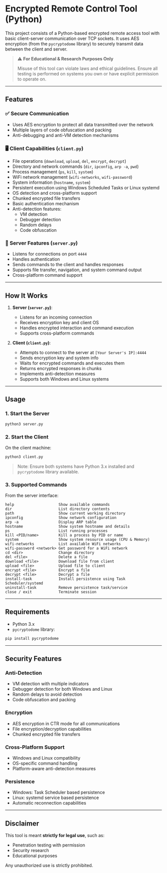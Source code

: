 # Encrypted Remote Control Tool (Python)

This project consists of a Python-based encrypted remote access tool with basic client-server communication over TCP sockets. It uses AES encryption (from the `pycryptodome` library) to securely transmit data between the client and server.

> ⚠️ **For Educational & Research Purposes Only**
>
> Misuse of this tool can violate laws and ethical guidelines. Ensure all testing is performed on systems you own or have explicit permission to operate on.

---

## Features

### ✅ Secure Communication
- Uses AES encryption to protect all data transmitted over the network
- Multiple layers of code obfuscation and packing
- Anti-debugging and anti-VM detection mechanisms

### 🖥 Client Capabilities (`client.py`)
- File operations (`download`, `upload`, `del`, `encrypt`, `decrypt`)
- Directory and network commands (`dir`, `ipconfig`, `arp -a`, `pwd`)
- Process management (`ps`, `kill`, `system`)
- WiFi network management (`wifi-networks`, `wifi-password`)
- System information (`hostname`, `system`)
- Persistent execution using Windows Scheduled Tasks or Linux systemd
- OS detection and cross-platform support
- Chunked encrypted file transfers
- Basic authentication mechanism
- Anti-detection features:
  - VM detection
  - Debugger detection
  - Random delays
  - Code obfuscation

### 📡 Server Features (`server.py`)
- Listens for connections on port `4444`
- Handles authentication
- Sends commands to the client and handles responses
- Supports file transfer, navigation, and system command output
- Cross-platform command support

---

## How It Works

1. **Server (`server.py`)**:
    - Listens for an incoming connection
    - Receives encryption key and client OS
    - Handles encrypted interaction and command execution
    - Supports cross-platform commands

2. **Client (`client.py`)**:
    - Attempts to connect to the server at `[Your Server's IP]:4444`
    - Sends encryption key and system info
    - Waits for encrypted commands and executes them
    - Returns encrypted responses in chunks
    - Implements anti-detection measures
    - Supports both Windows and Linux systems

---

## Usage

### 1. Start the Server
```bash
python3 server.py
```

### 2. Start the Client
On the client machine:
```bash
python3 client.py
```

> Note: Ensure both systems have Python 3.x installed and `pycryptodome` library available.

### 3. Supported Commands
From the server interface:
```text
help                    Show available commands
dir                     List directory contents
path                    Show current working directory
ipconfig                Show network configuration
arp -a                  Display ARP table
hostname                Show system hostname and details
ps                      List running processes
kill <PID/name>         Kill a process by PID or name
system                  Show system resource usage (CPU & Memory)
wifi-networks           List available WiFi networks
wifi-password <network> Get password for a WiFi network
cd <dir>                Change directory
del <file>              Delete a file
download <file>         Download file from client
upload <file>           Upload file to client
encrypt <file>          Encrypt a file
decrypt <file>          Decrypt a file
install-task            Install persistence using Task Scheduler/systemd
uninstall-task          Remove persistence task/service
close / exit            Terminate session
```

---

## Requirements

- Python 3.x
- `pycryptodome` library:
```bash
pip install pycryptodome
```

---

## Security Features

### Anti-Detection
- VM detection with multiple indicators
- Debugger detection for both Windows and Linux
- Random delays to avoid detection
- Code obfuscation and packing

### Encryption
- AES encryption in CTR mode for all communications
- File encryption/decryption capabilities
- Chunked encrypted file transfers

### Cross-Platform Support
- Windows and Linux compatibility
- OS-specific command handling
- Platform-aware anti-detection measures

### Persistence
- Windows: Task Scheduler based persistence
- Linux: systemd service based persistence
- Automatic reconnection capabilities

---

## Disclaimer

This tool is meant **strictly for legal use**, such as:
- Penetration testing with permission
- Security research
- Educational purposes

Any unauthorized use is strictly prohibited.